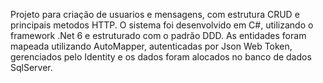 Projeto para criação de usuarios e mensagens, com estrutura CRUD e principais metodos HTTP.
O sistema foi desenvolvido em C#, utilizando o framework .Net 6 e estruturado com o padrão DDD. As entidades foram mapeada utilizando AutoMapper, autenticadas por Json Web Token, gerenciados pelo Identity e os dados foram alocados no banco de dados SqlServer.
